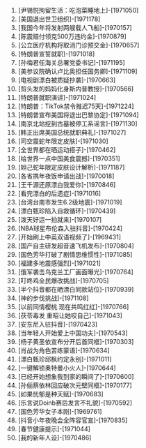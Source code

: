 
1. [尹锡悦拘留生活：吃泡菜睡地上]-[1971050]
1. [美国退出世卫组织]-[1971178]
1. [我国今年将发射两艘载人飞船]-[1970157]
1. [陈震赔付领克500万违约金]-[1970879]
1. [公立医疗机构将取消门诊预交金]-[1970657]
1. [特朗普宣誓就职]-[1971018]
1. [孙梅君任海关总署党委书记]-[1971195]
1. [美参议院确认卢比奥担任国务卿]-[1971109]
1. [电视剧漂白被质疑抄袭]-[1970663]
1. [剪头发的妈妈化身斯内普教授]-[1970566]
1. [特朗普就职演讲]-[1971024]
1. [特朗普：TikTok禁令推迟75天]-[1971224]
1. [特朗普宣布美国将退出巴黎协定]-[1971094]
1. [南京北站挖到古墓被停工系谣言]-[1971130]
1. [韩正出席美国总统就职典礼]-[1971027]
1. [司空震蛇年限定皮肤]-[1971030]
1. [全世界都在晒运动搭子]-[1970462]
1. [给世界一点中国美食震撼]-[1970351]
1. [妲己蛇年限定皮肤设计解析]-[1971187]
1. [各省携年夜饭申请出战]-[1970018]
1. [王千源还原漂白我爱你]-[1970846]
1. [看完漂白的后遗症]-[1971016]
1. [台湾台南市发生6.2级地震]-[1971019]
1. [漂白甄珍陷入自救循环]-[1970439]
1. [泼天好运一拍就来]-[1970107]
1. [NBA球星布伦森入驻抖音]-[1970424]
1. [开始刷上中英双语视频了]-[1969431]
1. [国产自主研发超音速飞机发布]-[1970804]
1. [国色芳华打破了剧情思维惯性]-[1971085]
1. [福建多地震感强烈]-[1971021]
1. [俄军袭击乌克兰工厂画面曝光]-[1970764]
1. [叮咚鸡全民爆改挑战]-[1970705]
1. [半个抖音都在晒漂白同款站位]-[1970939]
1. [神的步伐挑战]-[1971108]
1. [以前同情樱桃 现在共鸣红红]-[1970766]
1. [茯苓毒发 重昭让她咬自己]-[1971043]
1. [安东尼入驻抖音]-[1970423]
1. [当年轻人开始爱上中国功夫]-[1970543]
1. [杨子黄圣依宣布分开后首同框]-[1970303]
1. [肖战为角色苦练蒙语]-[1970634]
1. [漂白甄珍邱枫约定永别]-[1971011]
1. [一键解锁奥特曼小火人]-[1970644]
1. [已经开始想象我到家的瞬间了]-[1970600]
1. [孙俪蔡依林回应破次元壁同框]-[1970177]
1. [如果忧郁是种天赋]-[1970683]
1. [乐言说Doinb赛后发言不礼貌]-[1970592]
1. [国色芳华女子本刚]-[1969761]
1. [抖音小年夜晚会全阵容官宣]-[1970835]
1. [春节健康提示]-[1971044]
1. [我的新年人设]-[1970486]